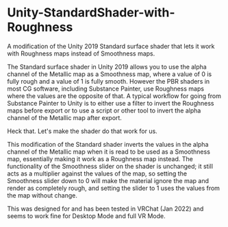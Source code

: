 # Unity-StandardShader-with-Roughness
A modification of the Unity 2019 Standard surface shader that lets it work with Roughness maps instead of Smoothness maps.

The Standard surface shader in Unity 2019 allows you to use the alpha channel of the Metallic map as a Smoothness map, where a value of 0 is fully rough and a value of 1 is fully smooth.  However the PBR shaders in most CG software, including Substance Painter, use Roughness maps where the values are the opposite of that.  A typical workflow for going from Substance Painter to Unity is to either use a filter to invert the Roughness maps before export or to use a script or other tool to invert the alpha channel of the Metallic map after export.  

Heck that.  Let's make the shader do that work for us.  

This modification of the Standard shader inverts the values in the alpha channel of the Metallic map when it is read to be used as a Smoothness map, essentially making it work as a Roughness map instead.  The functionality of the Smoothness slider on the shader is unchanged; it still acts as a multiplier against the values of the map, so setting the Smoothness slider down to 0 will make the material ignore the map and render as completely rough, and setting the slider to 1 uses the values from the map without change.  

This was designed for and has been tested in VRChat (Jan 2022) and seems to work fine for Desktop Mode and full VR Mode.  
